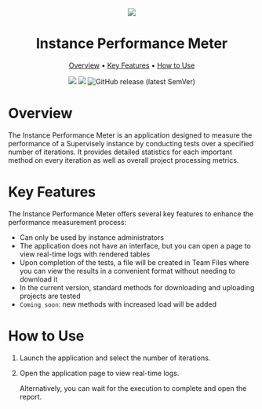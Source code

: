 <div align="center" markdown>

<img src="https://github.com/user-attachments/assets/a9231641-afb7-4cf7-a5a1-9c6e6fe6b1d4"/>

# Instance Performance Meter

<p align="center">
  <a href="#Overview">Overview</a> •
  <a href="#Key-Features">Key Features</a> •
  <a href="#How-to-Use">How to Use</a>
</p>

[![](https://img.shields.io/badge/supervisely-ecosystem-brightgreen)](https://ecosystem.supervisely.com/apps/supervisely-ecosystem/instance-performance-meter)
[![](https://img.shields.io/badge/slack-chat-green.svg?logo=slack)](https://supervisely.com/slack)
![GitHub release (latest SemVer)](https://img.shields.io/github/v/release/supervisely-ecosystem/instance-performance-meter)

</div>

# Overview

The Instance Performance Meter is an application designed to measure the performance of a Supervisely instance by conducting tests over a specified number of iterations. It provides detailed statistics for each important method on every iteration as well as overall project processing metrics.

# Key Features

The Instance Performance Meter offers several key features to enhance the performance measurement process:

-   Can only be used by instance administrators
-   The application does not have an interface, but you can open a page to view real-time logs with rendered tables
-   Upon completion of the tests, a file will be created in Team Files where you can view the results in a convenient format without needing to download it
-   In the current version, standard methods for downloading and uploading projects are tested
-   `Coming soon`: new methods with increased load will be added

# How to Use

1. Launch the application and select the number of iterations.
2. Open the application page to view real-time logs.

    Alternatively, you can wait for the execution to complete and open the report.
